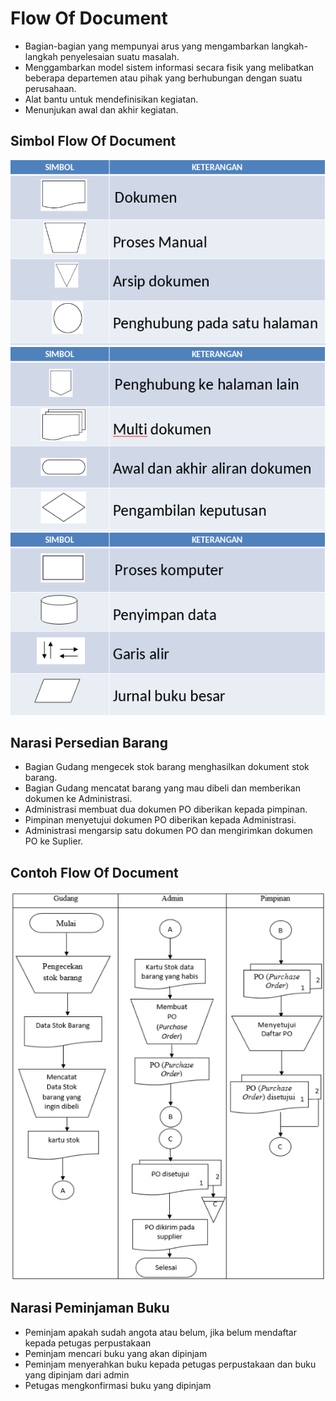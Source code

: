 # Flow Of Document

- Bagian-bagian yang mempunyai arus yang mengambarkan langkah-langkah penyelesaian suatu masalah.
- Menggambarkan model sistem informasi secara fisik yang melibatkan beberapa departemen atau pihak yang berhubungan dengan suatu perusahaan.
- Alat bantu untuk mendefinisikan kegiatan.
- Menunjukan awal dan akhir kegiatan.

## Simbol Flow Of Document

![Simbol](./img/simbol.png)
![Simbol](./img/simbol-1.png)
![Simbol](./img/simbol-2.png)

## Narasi Persedian Barang

- Bagian Gudang mengecek stok barang menghasilkan dokument stok barang.
- Bagian Gudang mencatat barang yang mau dibeli dan memberikan dokumen ke Administrasi.
- Administrasi membuat dua dokumen PO diberikan kepada pimpinan.
- Pimpinan menyetujui dokumen PO diberikan kepada Administrasi.
- Administrasi mengarsip satu dokumen PO dan mengirimkan dokumen PO ke Suplier.

## Contoh Flow Of Document

![Contoh](./img/contoh.png)

## Narasi Peminjaman Buku

- Peminjam apakah sudah angota atau belum, jika belum mendaftar kepada petugas perpustakaan
- Peminjam mencari buku yang akan dipinjam
- Peminjam menyerahkan buku kepada petugas perpustakaan dan buku yang dipinjam dari admin
- Petugas mengkonfirmasi buku yang dipinjam

